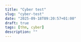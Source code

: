 ```yaml
---
title: "Cyber test"
slug: "cyber-test"
date: "2025-09-18T09:20:57+01:00"
draft: true
tags: [thm, cyber]
description: ""
---
```


